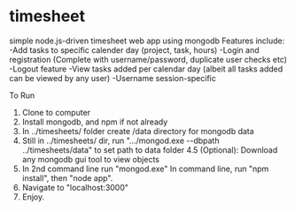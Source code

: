 # timesheet
simple node.js-driven timesheet web app using mongodb
Features include:
-Add tasks to specific calender day (project, task, hours)
-Login and registration (Complete with username/password, duplicate user checks etc)
-Logout feature
-View tasks added per calendar day (albeit all tasks added can be viewed by any user)
-Username session-specific

To Run
1. Clone to computer
2. Install mongodb, and npm if not already 
3. In ../timesheets/ folder create /data directory for mongodb data
4. Still in ../timesheets/ dir, run ".../mongod.exe --dbpath ../timesheets/data" to set path to data folder
4.5 (Optional): Download any mongodb gui tool to view objects
5. In 2nd command line run "mongod.exe"
In command line, run "npm install", then "node app".
7. Navigate to "localhost:3000"
8. Enjoy.
